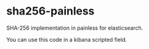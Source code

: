 # sha256-painless
SHA-256 implementation in painless for elasticsearch.

You can use this code in a kibana scripted field.

